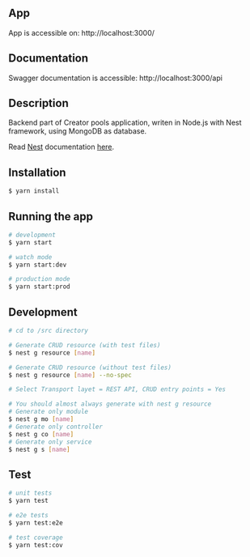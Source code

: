 ## App
App is accessible on:
http://localhost:3000/

## Documentation
Swagger documentation is accessible:
http://localhost:3000/api

## Description
Backend part of Creator pools application, writen in Node.js with Nest framework, using MongoDB as database.

Read [Nest](https://github.com/nestjs/nest) documentation [here](https://docs.nestjs.com/).

## Installation

```bash
$ yarn install
```

## Running the app

```bash
# development
$ yarn start

# watch mode
$ yarn start:dev

# production mode
$ yarn start:prod
```

## Development 

```bash
# cd to /src directory

# Generate CRUD resource (with test files)
$ nest g resource [name]

# Generate CRUD resource (without test files)
$ nest g resource [name] --no-spec

# Select Transport layet = REST API, CRUD entry points = Yes

# You should almost always generate with nest g resource
# Generate only module
$ nest g mo [name]
# Generate only controller
$ nest g co [name]
# Generate only service
$ nest g s [name]

```

## Test

```bash
# unit tests
$ yarn test

# e2e tests
$ yarn test:e2e

# test coverage
$ yarn test:cov
```

